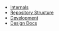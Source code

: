 -   [Internals](./index.md)
-   [Repository Structure](./repository-structure/index.md)
-   [Development](./development/index.md)
-   [Design Docs](./design-docs/)
